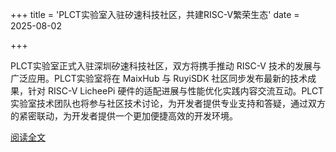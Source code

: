 +++
title = 'PLCT实验室入驻矽速科技社区，共建RISC-V繁荣生态'
date = 2025-08-02

+++

PLCT实验室正式入驻深圳矽速科技社区，双方将携手推动 RISC-V 技术的发展与广泛应用。PLCT实验室将在 MaixHub 与 RuyiSDK 社区同步发布最新的技术成果，针对 RISC-V LicheePi 硬件的适配进展与性能优化实践内容交流互动。PLCT实验室技术团队也将参与社区技术讨论，为开发者提供专业支持和答疑，通过双方的紧密联动，为开发者提供一个更加便捷高效的开发环境。

[阅读全文](https://mp.weixin.qq.com/s/4pErN0GWBGWkwLUkxgJ5AA)


